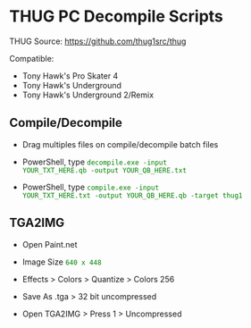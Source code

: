 # THUG PC Decompile Scripts

THUG Source: https://github.com/thug1src/thug

Compatible:

- Tony Hawk's Pro Skater 4
- Tony Hawk's Underground
- Tony Hawk's Underground 2/Remix

## Compile/Decompile

- Drag multiples files on compile/decompile batch files

- PowerShell, type <code style="color : green">decompile.exe -input YOUR_TXT_HERE.qb -output YOUR_QB_HERE.txt</code>

- PowerShell, type <code style="color : green">compile.exe -input YOUR_TXT_HERE.txt -output YOUR_QB_HERE.qb -target thug1</code>


## TGA2IMG

- Open Paint.net

- Image Size <code style="color : green">640 x 448</code>

- Effects > Colors > Quantize > Colors 256

- Save As .tga > 32 bit uncompressed

- Open TGA2IMG > Press 1 > Uncompressed

